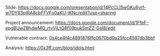 Slide: https://docs.google.com/presentation/d/14PcCLI5wGKu6yrf-w7DY83plRA8cbFFVFo0aKU-iKNc/edit?usp=sharing

Project announcement: https://docs.google.com/document/d/1FfeF-epgBUwZBhdwMQ_rtvVjLtQ8f09pukSmZZ-GsI8/edit

Vulnerable contract: [0x4ce4f4c4891876ffc0670bd9a25fcc4597db3bbf](https://etherscan.io/address/0x4ce4f4c4891876ffc0670bd9a25fcc4597db3bbf)

Analysis: https://0x3ff.com/blog/idols.html
